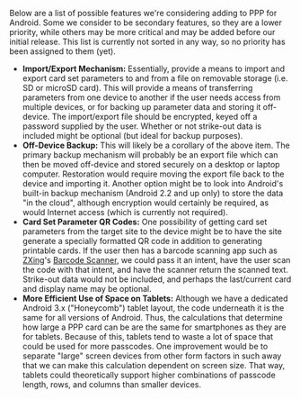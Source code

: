 Below are a list of possible features we're considering adding to PPP for Android. Some we consider to be secondary features, so they are a lower priority, while others may be more critical and may be added before our initial release. This list is currently not sorted in any way, so no priority has been assigned to them (yet).

  * **Import/Export Mechanism:** Essentially, provide a means to import and export card set parameters to and from a file on removable storage (i.e. SD or microSD card). This will provide a means of transferring parameters from one device to another if the user needs access from multiple devices, or for backing up parameter data and storing it off-device. The import/export file should be encrypted, keyed off a password supplied by the user. Whether or not strike-out data is included might be optional (but ideal for backup purposes).
  * **Off-Device Backup:** This will likely be a corollary of the above item. The primary backup mechanism will probably be an export file which can then be moved off-device and stored securely on a desktop or laptop computer. Restoration would require moving the export file back to the device and importing it. Another option might be to look into Android's built-in backup mechanism (Android 2.2 and up only) to store the data "in the cloud", although encryption would certainly be required, as would Internet access (which is currently not required).
  * **Card Set Parameter QR Codes:** One possibility of getting card set parameters from the target site to the device might be to have the site generate a specially formatted QR code in addition to generating printable cards. If the user then has a barcode scanning app such as [ZXing](https://github.com/zxing/zxing)'s [Barcode Scanner](https://play.google.com/store/apps/details?id=com.google.zxing.client.android), we could pass it an intent, have the user scan the code with that intent, and have the scanner return the scanned text. Strike-out data would not be included, and perhaps the last/current card and display name may be optional.
  * **More Efficient Use of Space on Tablets:** Although we have a dedicated Android 3.x ("Honeycomb") tablet layout, the code underneath it is the same for all versions of Android. Thus, the calculations that determine how large a PPP card can be are the same for smartphones as they are for tablets. Because of this, tablets tend to waste a lot of space that could be used for more passcodes. One improvement would be to separate "large" screen devices from other form factors in such away that we can make this calculation dependent on screen size. That way, tablets could theoretically support higher combinations of passcode length, rows, and columns than smaller devices.

